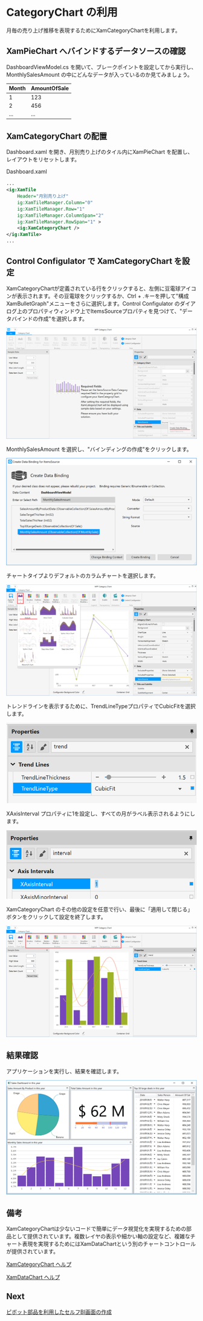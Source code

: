 # CategoryChart の利用

月毎の売り上げ推移を表現するためにXamCategoryChartを利用します。

## XamPieChart へバインドするデータソースの確認

DashboardViewModel.cs を開いて、ブレークポイントを設定してから実行し、MonthlySalesAmount の中にどんなデータが入っているのか見てみましょう。

| Month | AmountOfSale |
----|---- 
| 1 | 123 |
| 2 | 456 |
| ... | ... |


## XamCategoryChart の配置

Dashboard.xaml を開き、月別売り上げのタイル内にXamPieChart を配置し、レイアウトをリセットします。

Dashboard.xaml

```xml
...
<ig:XamTile
    Header="月別売り上げ"
    ig:XamTileManager.Column="0"
    ig:XamTileManager.Row="1" 
    ig:XamTileManager.ColumnSpan="2"
    ig:XamTileManager.RowSpan="1" >
    <ig:XamCategoryChart />
</ig:XamTile>
...
```

## Control Configulator で XamCategoryChart を設定

XamCategoryChartが定義されている行をクリックすると、左側に豆電球アイコンが表示されます。その豆電球をクリックするか、Ctrl + .キーを押して"構成 XamBulletGraph"メニューをさらに選択します。Control Configulator のダイアログ上のプロパティウィンドウ上でItemsSourceプロパティを見つけて、"データバインドの作成"を選択します。

![](../assets/02-06-01.png)

MonthlySalesAmount を選択し、"バインディングの作成"をクリックします。

![](../assets/02-06-02.png)

チャートタイプよりデフォルトのカラムチャートを選択します。

![](../assets/02-06-03.png)

トレンドラインを表示するために、TrendLineTypeプロパティでCubicFitを選択します。

![](../assets/02-06-04.png)

XAxisInterval プロパティに1を設定し、すべての月がラベル表示されるようにします。

![](../assets/02-06-05.png)

XamCategoryChart のその他の設定を任意で行い、最後に「適用して閉じる」ボタンをクリックして設定を終了します。

![](../assets/02-06-06.png)

## 結果確認

アプリケーションを実行し、結果を確認します。

![](../assets/02-06-07.png)

## 備考

XamCategoryChartは少ないコードで簡単にデータ視覚化を実現するための部品として提供されています。複数レイヤの表示や細かい軸の設定など、複雑なチャート表現を実現するためにはXamDataChartという別のチャートコントロールが提供されています。

[XamCategoryChart ヘルプ](https://jp.infragistics.com/help/wpf/categorychart-walkthrough)

[XamDataChart ヘルプ](https://jp.infragistics.com/help/wpf/datachart-getting-started-with-datachart)

## Next
[ピボット部品を利用したセルフBI画面の作成](../03-Create-Self-BI-UI-with-Pivot-controls/03-00-Overview-of-Section3.md)
